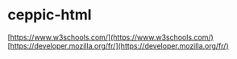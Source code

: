 # ceppic-html
[https://www.w3schools.com/](https://www.w3schools.com/)
[https://developer.mozilla.org/fr/](https://developer.mozilla.org/fr/)